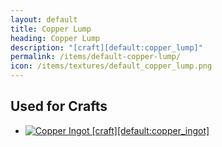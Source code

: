 ```yaml
---
layout: default
title: Copper Lump
heading: Copper Lump
description: "[craft][default:copper_lump]"
permalink: /items/default-copper-lump/
icon: /items/textures/default_copper_lump.png
---
```



## Used for Crafts

<ul class="list-items">
    <li><a href="{{site.baseurl}}/items/default-copper-ingot/"><img src="{{site.baseurl}}/assets/img/items/textures/default_copper_ingot.png" data-toggle="tooltip" title="Copper Ingot [craft][default:copper_ingot]"></a></li>
</ul>